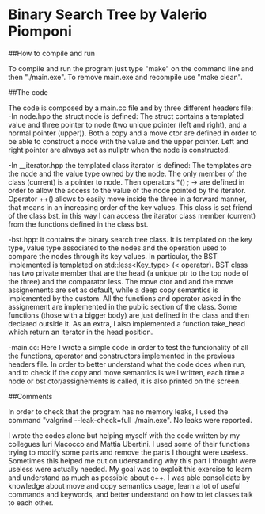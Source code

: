 # Binary Search Tree by Valerio Piomponi

##How to compile and run

To compile and run the program just type "make" on the command line and then "./main.exe". To remove main.exe and recompile use "make clean".


##The code


The code is composed by a main.cc file and by three different headers file:
-In node.hpp the struct node is defined: The struct contains a templated value and three pointer to node (two unique pointer (left and right), and a normal pointer (upper)). Both a copy and a move ctor are defined in order to be able to construct a node with the value and the upper pointer. Left and right pointer are always set as nullptr when the node is constructed.

-In __iterator.hpp the templated class itarator is defined: The templates are the node and the value type owned by the node. The only member of the class (current) is a pointer to node. Then operators *() ; -> are defined in order to allow the access to the value of the node pointed by the iterator. Operator ++() allows to easily move inside the three in a forward manner, that means in an increasing order of the key values. This class is set friend of the class bst, in this way I can access the itarator class member (current) from the functions defined in the class bst.

-bst.hpp: it contains the binary search tree class. It is templated on the key type, value type associated to the nodes and the operation used to compare the nodes through its key values. In particular, the BST implemented is templated on std::less<Key_type> (< operator). BST class has two private member that are the head (a unique ptr to the top node of the three) and the comparator less. The move ctor and and the move assignements are set as default, while a deep copy semantics is implemented by the custom. All the functions and operator asked in the assignement are implemented in the public section of the class. Some functions (those with a bigger body) are just defined in the class and then declared outside it. As an extra, I also implemented a function take_head which return an iterator in the head position.

-main.cc: Here I wrote a simple code in order to test the funcionality of all the functions, operator and constructors implemented in the previous headers file. In order to better understand what the code does when run, and to check if the copy and move semantics is well written, each time a node or bst ctor/assignements is called, it is also printed on the screen. 


##Comments


In order to check that the program has no memory leaks, I used the command "valgrind --leak-check=full ./main.exe". No leaks were reported.

I wrote the codes alone but helping myself with the code written by my collegues Iuri Macocco and Mattia Ubertini. 
I used some of their functions trying to modify some parts and remove the parts I thought were useless. Sometimes this helped me out on uderstanding why this part I thought were useless were actually needed.
My goal was to exploit this exercise to learn and understand as much as possible about c++. I was able consolidate by knowledge about move and copy semantics usage, learn a lot of useful commands and keywords, and better understand on how to let classes talk to each other. 

